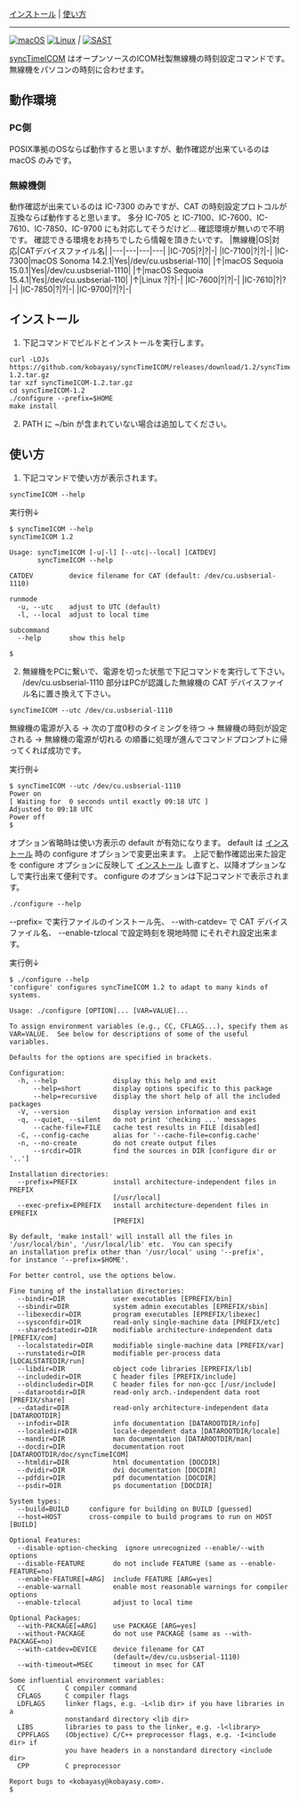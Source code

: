 [インストール](#インストール)
|
[使い方](#使い方)

***
[![macOS](https://github.com/kobayasy/syncTimeICOM/workflows/macOS/badge.svg)](https://github.com/kobayasy/syncTimeICOM/actions/workflows/build-macos.yml)
[![Linux](https://github.com/kobayasy/syncTimeICOM/workflows/Linux/badge.svg)](https://github.com/kobayasy/syncTimeICOM/actions/workflows/build-linux.yml)
*|*
[![SAST](https://github.com/kobayasy/syncTimeICOM/workflows/SAST/badge.svg)](https://github.com/kobayasy/syncTimeICOM/actions/workflows/codeql-analysis.yml)

[syncTimeICOM] はオープンソースのICOM社製無線機の時刻設定コマンドです。
無線機をパソコンの時刻に合わせます。

## 動作環境

### PC側
POSIX準拠のOSならば動作すると思いますが、動作確認が出来ているのは macOS のみです。

### 無線機側
動作確認が出来ているのは IC-7300 のみですが、CAT の時刻設定プロトコルが互換ならば動作すると思います。
多分 IC-705 と IC-7100、IC-7600、IC-7610、IC-7850、IC-9700 にも対応してそうだけど...
確認環境が無いので不明です。
確認できる環境をお持ちでしたら情報を頂きたいです。
|無線機|OS|対応|CATデバイスファイル名|
|---|---|---|---|
|IC-705|?|?|-|
|IC-7100|?|?|-|
|IC-7300|macOS Sonoma 14.2.1|Yes|/dev/cu.usbserial-110|
|↑|macOS Sequoia 15.0.1|Yes|/dev/cu.usbserial-1110|
|↑|macOS Sequoia 15.4.1|Yes|/dev/cu.usbserial-110|
|↑|Linux ?|?|-|
|IC-7600|?|?|-|
|IC-7610|?|?|-|
|IC-7850|?|?|-|
|IC-9700|?|?|-|

## インストール
1. 下記コマンドでビルドとインストールを実行します。
```
curl -LOJs https://github.com/kobayasy/syncTimeICOM/releases/download/1.2/syncTimeICOM-1.2.tar.gz
tar xzf syncTimeICOM-1.2.tar.gz
cd syncTimeICOM-1.2
./configure --prefix=$HOME
make install

```

2. PATH に ~/bin が含まれていない場合は追加してください。

## 使い方
1. 下記コマンドで使い方が表示されます。
```
syncTimeICOM --help

```

実行例↓
```
$ syncTimeICOM --help
syncTimeICOM 1.2

Usage: syncTimeICOM [-u|-l] [--utc|--local] [CATDEV]
       syncTimeICOM --help

CATDEV         device filename for CAT (default: /dev/cu.usbserial-1110)

runmode
  -u, --utc    adjust to UTC (default)
  -l, --local  adjust to local time

subcommand
  --help       show this help

$ 
```

2. 無線機をPCに繋いで、電源を切った状態で下記コマンドを実行して下さい。
/dev/cu.usbserial-1110 部分はPCが認識した無線機の CAT デバイスファイル名に置き換えて下さい。

```
syncTimeICOM --utc /dev/cu.usbserial-1110
```
無線機の電源が入る
→
次の丁度0秒のタイミングを待つ
→
無線機の時刻が設定される
→
無線機の電源が切れる
の順番に処理が進んでコマンドプロンプトに帰ってくれば成功です。

実行例↓
```
$ syncTimeICOM --utc /dev/cu.usbserial-1110
Power on
[ Waiting for  0 seconds until exactly 09:18 UTC ]
Adjusted to 09:18 UTC
Power off
$ 
```

オプション省略時は使い方表示の default が有効になります。
default は [インストール](#インストール) 時の configure オプションで変更出来ます。
上記で動作確認出来た設定を configure オプションに反映して [インストール](#インストール) し直すと、以降オプションなしで実行出来て便利です。
configure のオプションは下記コマンドで表示されます。

```
./configure --help
```
--prefix= で実行ファイルのインストール先、
--with-catdev= で CAT デバイスファイル名、
--enable-tzlocal で設定時刻を現地時間
にそれぞれ設定出来ます。

実行例↓
```
$ ./configure --help
'configure' configures syncTimeICOM 1.2 to adapt to many kinds of systems.

Usage: ./configure [OPTION]... [VAR=VALUE]...

To assign environment variables (e.g., CC, CFLAGS...), specify them as
VAR=VALUE.  See below for descriptions of some of the useful variables.

Defaults for the options are specified in brackets.

Configuration:
  -h, --help              display this help and exit
      --help=short        display options specific to this package
      --help=recursive    display the short help of all the included packages
  -V, --version           display version information and exit
  -q, --quiet, --silent   do not print 'checking ...' messages
      --cache-file=FILE   cache test results in FILE [disabled]
  -C, --config-cache      alias for '--cache-file=config.cache'
  -n, --no-create         do not create output files
      --srcdir=DIR        find the sources in DIR [configure dir or '..']

Installation directories:
  --prefix=PREFIX         install architecture-independent files in PREFIX
                          [/usr/local]
  --exec-prefix=EPREFIX   install architecture-dependent files in EPREFIX
                          [PREFIX]

By default, 'make install' will install all the files in
'/usr/local/bin', '/usr/local/lib' etc.  You can specify
an installation prefix other than '/usr/local' using '--prefix',
for instance '--prefix=$HOME'.

For better control, use the options below.

Fine tuning of the installation directories:
  --bindir=DIR            user executables [EPREFIX/bin]
  --sbindir=DIR           system admin executables [EPREFIX/sbin]
  --libexecdir=DIR        program executables [EPREFIX/libexec]
  --sysconfdir=DIR        read-only single-machine data [PREFIX/etc]
  --sharedstatedir=DIR    modifiable architecture-independent data [PREFIX/com]
  --localstatedir=DIR     modifiable single-machine data [PREFIX/var]
  --runstatedir=DIR       modifiable per-process data [LOCALSTATEDIR/run]
  --libdir=DIR            object code libraries [EPREFIX/lib]
  --includedir=DIR        C header files [PREFIX/include]
  --oldincludedir=DIR     C header files for non-gcc [/usr/include]
  --datarootdir=DIR       read-only arch.-independent data root [PREFIX/share]
  --datadir=DIR           read-only architecture-independent data [DATAROOTDIR]
  --infodir=DIR           info documentation [DATAROOTDIR/info]
  --localedir=DIR         locale-dependent data [DATAROOTDIR/locale]
  --mandir=DIR            man documentation [DATAROOTDIR/man]
  --docdir=DIR            documentation root [DATAROOTDIR/doc/syncTimeICOM]
  --htmldir=DIR           html documentation [DOCDIR]
  --dvidir=DIR            dvi documentation [DOCDIR]
  --pdfdir=DIR            pdf documentation [DOCDIR]
  --psdir=DIR             ps documentation [DOCDIR]

System types:
  --build=BUILD     configure for building on BUILD [guessed]
  --host=HOST       cross-compile to build programs to run on HOST [BUILD]

Optional Features:
  --disable-option-checking  ignore unrecognized --enable/--with options
  --disable-FEATURE       do not include FEATURE (same as --enable-FEATURE=no)
  --enable-FEATURE[=ARG]  include FEATURE [ARG=yes]
  --enable-warnall        enable most reasonable warnings for compiler options
  --enable-tzlocal        adjust to local time

Optional Packages:
  --with-PACKAGE[=ARG]    use PACKAGE [ARG=yes]
  --without-PACKAGE       do not use PACKAGE (same as --with-PACKAGE=no)
  --with-catdev=DEVICE    device filename for CAT
                          (default=/dev/cu.usbserial-1110)
  --with-timeout=MSEC     timeout in msec for CAT

Some influential environment variables:
  CC          C compiler command
  CFLAGS      C compiler flags
  LDFLAGS     linker flags, e.g. -L<lib dir> if you have libraries in a
              nonstandard directory <lib dir>
  LIBS        libraries to pass to the linker, e.g. -l<library>
  CPPFLAGS    (Objective) C/C++ preprocessor flags, e.g. -I<include dir> if
              you have headers in a nonstandard directory <include dir>
  CPP         C preprocessor

Report bugs to <kobayasy@kobayasy.com>.
$ 
```

[syncTimeICOM]: https://github.com/kobayasy/syncTimeICOM
